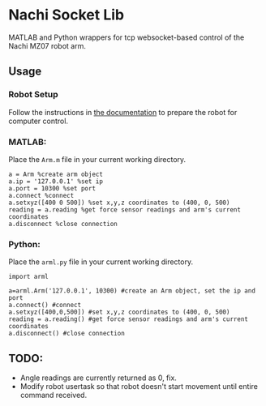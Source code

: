 # Nachi Socket Lib
MATLAB and Python wrappers for tcp websocket-based control of the Nachi MZ07 robot arm.

## Usage

### Robot Setup
Follow the instructions in [the documentation](docs/robot_operation.md) to prepare
the robot for computer control.

### MATLAB:
Place the ```Arm.m``` file in your current working directory.
```
a = Arm %create arm object
a.ip = '127.0.0.1' %set ip
a.port = 10300 %set port
a.connect %connect
a.setxyz([400 0 500]) %set x,y,z coordinates to (400, 0, 500)
reading = a.reading %get force sensor readings and arm's current coordinates
a.disconnect %close connection
```
### Python:
Place the ```arml.py``` file in your current working directory.
```
import arml

a=arml.Arm('127.0.0.1', 10300) #create an Arm object, set the ip and port
a.connect() #connect
a.setxyz([400,0,500]) #set x,y,z coordinates to (400, 0, 500)
reading = a.reading() #get force sensor readings and arm's current coordinates
a.disconnect() #close connection
```

## TODO:
- Angle readings are currently returned as 0, fix.
- Modify robot usertask so that robot doesn't start movement until entire command received.